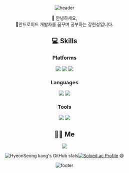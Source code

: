 
<div align="center">

![header](https://capsule-render.vercel.app/api?type=waving&color=0082FC&text=%20HyeonSeong%20Kang&fontAlignY=35&height=200&fontSize=60&fontColor=ffffff)

👋 안녕하세요, 
<br>📱안드로이드 개발자를 꿈꾸며 공부하는 강현성입니다.

## :computer: Skills
### Platforms
<img src="https://img.shields.io/badge/Android-3DDC84007396?style=flat-square&logo=android&logoColor=white"/> <img src="https://img.shields.io/badge/Firebase-FFCA28?style=flat-square&logo=Firebase&logoColor=white"/> <img src="https://img.shields.io/badge/Git-F05032?style=flat-square&logo=Git&logoColor=white"/>

### Languages
<img src="https://img.shields.io/badge/Java-007396?style=flat-square&logo=java&logoColor=white"/> <img src="https://img.shields.io/badge/Kotlin-7F52FF?style=flat-square&logo=kotlin&logoColor=white"/>

### Tools
<img src="https://img.shields.io/badge/AndroidStudio-3DDC84?style=flat-square&logo=Android%20Studio&logoColor=white"/> <img src="https://img.shields.io/badge/GitHub-181717?style=flat-square&logo=GitHub&logoColor=white"/> 
## 🙋‍♂️ Me
<a href="https://velog.io/@hyeonseongkang"><img src="https://img.shields.io/badge/Tech Blog-20C997?style=flat-square&logo=Velog&logoColor=white"/></a>

![HyeonSeong kang's GitHub stats](https://github-readme-stats.vercel.app/api?username=hyeonseongkang&theme=dark&show_icons=true)[![Solved.ac Profile](http://mazassumnida.wtf/api/v2/generate_badge?boj=lol101)](https://solved.ac/lol101/) 😄

![footer](https://capsule-render.vercel.app/api?section=footer&type=waving&color=0082FC)
</div>

<!--
**hyeonseongkang/hyeonseongkang** is a ✨ _special_ ✨ repository because its `README.md` (this file) appears on your GitHub profile.

Here are some ideas to get you started:

- 🔭 I’m currently working on ...
- 🌱 I’m currently learning ...
- 👯 I’m looking to collaborate on ...
- 🤔 I’m looking for help with ...
- 💬 Ask me about ...
- 📫 How to reach me: ...
- 😄 Pronouns: ...
- ⚡ Fun fact: ...
-->
